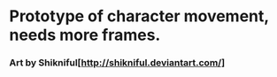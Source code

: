# Prototype of character movement, needs more frames.
### Art by Shikniful[http://shikniful.deviantart.com/]
